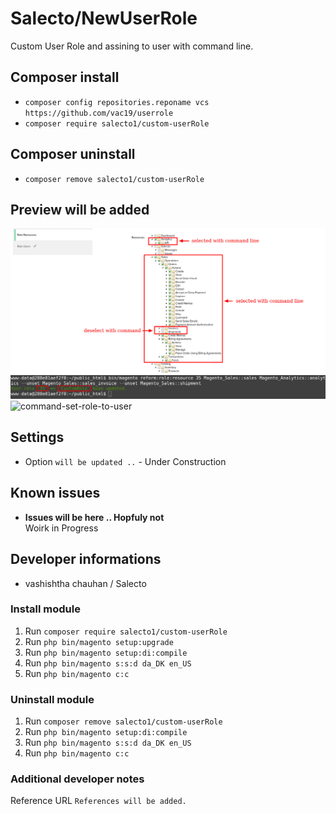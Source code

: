 # Salecto/NewUserRole

Custom User Role and assining to user with command line.

## Composer install

- `composer config repositories.reponame vcs https://github.com/vac19/userrole`
- `composer require salecto1/custom-userRole`

## Composer uninstall

- `composer remove salecto1/custom-userRole`

## Preview will be added

![admin-role-resources](/readme-images/resource_selected_admin.png "admin after effect")
![command-set-resource](/readme-images/set_resources.png "set resources")
![command-set-role-to-user](/readme-images/set_role_to_user.png.png "set role to user")


## Settings

- Option `will be updated ..` - Under Construction

## Known issues

- **Issues will be here .. Hopfuly not**\
  Woirk in Progress

## Developer informations
- vashishtha chauhan / Salecto

### Install module
1. Run `composer require salecto1/custom-userRole`
2. Run `php bin/magento setup:upgrade`
3. Run `php bin/magento setup:di:compile`
4. Run `php bin/magento s:s:d da_DK en_US`
5. Run `php bin/magento c:c`

### Uninstall module
1. Run `composer remove salecto1/custom-userRole`
2. Run `php bin/magento setup:di:compile`
3. Run `php bin/magento s:s:d da_DK en_US`
4. Run `php bin/magento c:c`

### Additional developer notes
Reference URL `References will be added.`
